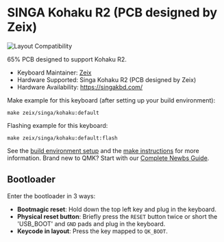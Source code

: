 # SINGA Kohaku R2 (PCB designed by Zeix)

![Layout Compatibility](https://i.imgur.com/2RaSZxG.png)

65% PCB designed to support Kohaku R2.

-   Keyboard Maintainer: [Zeix](https://github.com/itsme-zeix)
-   Hardware Supported: Singa Kohaku R2 (PCB designed by Zeix)
-   Hardware Availability: https://singakbd.com/

Make example for this keyboard (after setting up your build environment):

    make zeix/singa/kohaku:default

Flashing example for this keyboard:

    make zeix/singa/kohaku:default:flash

See the [build environment setup](https://docs.qmk.fm/#/getting_started_build_tools) and the [make instructions](https://docs.qmk.fm/#/getting_started_make_guide) for more information. Brand new to QMK? Start with our [Complete Newbs Guide](https://docs.qmk.fm/#/newbs).

## Bootloader

Enter the bootloader in 3 ways:

-   **Bootmagic reset**: Hold down the top left key and plug in the keyboard.
-   **Physical reset button**: Briefly press the `RESET` button twice or short the 'USB_BOOT' and `GND` pads and plug in the keyboard.
-   **Keycode in layout**: Press the key mapped to `QK_BOOT`.
